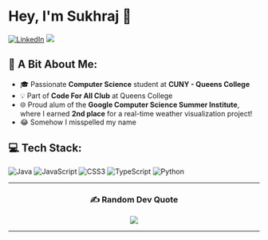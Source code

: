 # Hey, I'm Sukhraj 👋 

[![LinkedIn](https://img.shields.io/badge/LinkedIn-%230077B5.svg?logo=linkedin&logoColor=white)](https://linkedin.com/in/ghumansukhra)  [![](https://visitcount.itsvg.in/api?id=sukrajghu&icon=7&color=2)](https://visitcount.itsvg.in)

## 🌱 A Bit About Me:
- 🎓 Passionate **Computer Science** student at **CUNY - Queens College**
- 💡 Part of **Code For All Club** at Queens College
- 🌐 Proud alum of the **Google Computer Science Summer Institute**, where I earned **2nd place** for a real-time weather visualization project!
- 😂 Somehow I misspelled my name

## 💻 Tech Stack:
![Java](https://img.shields.io/badge/java-%23ED8B00.svg?style=flat&logo=openjdk&logoColor=white) ![JavaScript](https://img.shields.io/badge/javascript-%23323330.svg?style=flat&logo=javascript&logoColor=%23F7DF1E) ![CSS3](https://img.shields.io/badge/css3-%231572B6.svg?style=flat&logo=css3&logoColor=white) ![TypeScript](https://img.shields.io/badge/typescript-%23007ACC.svg?style=flat&logo=typescript&logoColor=white) ![Python](https://img.shields.io/badge/python-3670A0?style=flat&logo=python&logoColor=ffdd54)

<!-- 
# 📊 GitHub Stats:
![](https://github-readme-stats.vercel.app/api?username=sukrajghu&theme=great-gatsby&hide_border=false&include_all_commits=false&count_private=true)<br/>
![](https://github-readme-streak-stats.herokuapp.com/?user=sukrajghu&theme=great-gatsby&hide_border=false)<br/>
![](https://github-readme-stats.vercel.app/api/top-langs/?username=sukrajghu&theme=great-gatsby&hide_border=false&include_all_commits=false&count_private=true&layout=compact) 
-->

---

<div align="center">

### ✍️ Random Dev Quote
![](https://quotes-github-readme.vercel.app/api?type=vetical&theme=gruvbox)

</div>

---
